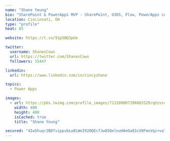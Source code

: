 ```yaml
---
name: "Shane Young"
bio: "SharePoint & PowerApps MVP - SharePoint, O365, Flow, PowerApps consulting? @PowerApps911 | Pure Snark? You found it."
location: Cincinnati, OH
type: "profile"
heat: 65

website: https://t.co/91p5BQ3pUe

twitter:
  username: ShanesCows
  url: https://twitter.com/ShanesCows
  followers: 15447

linkedin:
  url: https://www.linkedin.com/in/cincyshane

topics:
  - Power Apps

images:
  - url: https://pbs.twimg.com/profile_images/713100007398883329/qUzvsvQ3_400x400.jpg
    width: 400
    height: 400
    isCached: true
    title: "Shane Young"

secured: "4IwShuqr2BDfvippvbLo8LWeI92OQEcfJw85QelnuHAeOa83cU9FmnVqi+voTBM2yHoZ31kpzALKRZj1jBis41QSKYN2G7Kb0cRO1TXkbI2iy3M+4nBmZQ4zOiChVNzrN5N0FqtIqGV31FKUjU4d2hjE4swEFholSDN2YXG5C+ZxPhvreboHv4mMdvP+DpsPhrM1tyD5XC2QxTyDckInhSZEKXGIY8VSpBqbmEOBVWHcqIPB7iP41M71mNRaPiv4RraZbJe3/dN31Zbjm9mP46+mCeTrifuV0gpzKhMjE+F+lRCkwPvrxwoNZrH4sdkj5mHNRrHaPzPeuoEkoJqdmeDQdMDr221xflOOdBoirjAUS242rVU7T785OA22fUJoqayqXRG9zYgoDRDlsh3mIgnqsFYkcwazz9ywDPWYSmE=;rwxbzioJauXRT2+LwwFsog=="
---
```


